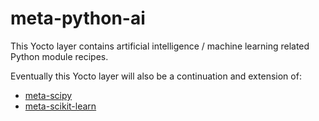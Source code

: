 # meta-python-ai

This Yocto layer contains artificial intelligence / machine learning related Python module recipes.

Eventually this Yocto layer will also be a continuation and extension of:

* [meta-scipy](https://github.com/tuxable-ltd/meta-scipy)
* [meta-scikit-learn](https://github.com/tuxable-ltd/meta-scikit-learn)

